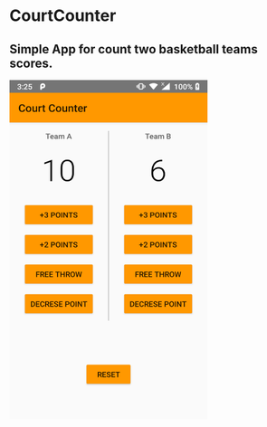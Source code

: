 # CourtCounter
## Simple App for count two basketball teams scores.


<img src="https://raw.githubusercontent.com/Siddique11/CourtCounter/master/app/device-2019-05-21-032544.png" height="600" width="350">
